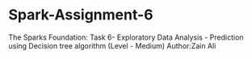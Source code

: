 # Spark-Assignment-6
The Sparks Foundation: Task 6- Exploratory Data Analysis - Prediction using Decision tree algorithm (Level - Medium) Author:Zain Ali
